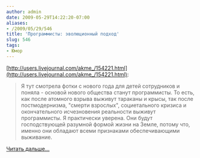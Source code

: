 ```yaml
---
author: admin
date: 2009-05-29T14:22:20-07:00
aliases:
- /2009/05/29/546
title: 'Программисты: эволюционный подход'
slug: 546
tags:
- Юмор
---
```


[http://users.livejournal.com/akme_/154221.html](http://users.livejournal.com/akme_/154221.html):

> Я тут смотрела фотки с нового года для детей сотрудников и поняла - основой нового общества станут программисты. То есть, как после атомного взрыва выживут тараканы и крысы, так после постмодернизма, "смерти взрослых", социетального кризиса и окончательного исчезновения реальности выживут программисты. Я практически уверена. Они будут господствующей разумной формой жизни на Земле, потому что, именно они обладают всеми признаками обеспечивающими выживание.

[Читать дальше...](http://users.livejournal.com/akme_/154221.html)
